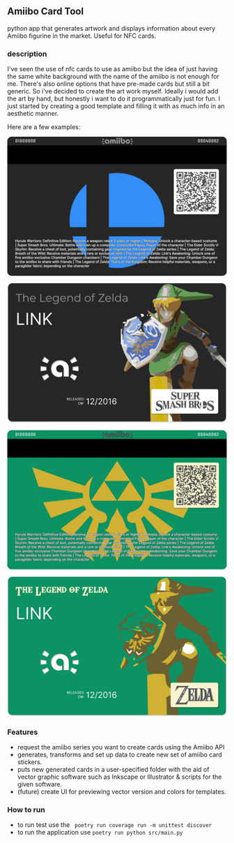 ## Amiibo Card Tool
python app that generates artwork and displays information about every Amiibo figurine in the market. Useful for NFC cards.

### description
I've seen the use of nfc cards to use as amiibo but the idea of just having the same white background with the name of the amiibo is not enough for me. There's also online options that have pre-made cards but still a bit generic. So i've decided to create the art work myself. Ideally i would add the art by hand, but honestly i want to do it programmatically just for fun. I just started by creating a good template and filling it with as much info in an aesthetic manner.

Here are a few examples:

![smash back](./assets/smash%20back%20card%20link.png)

![smash front](./assets/smash%20front%20card%20link.png)

![zelda back](./assets/zelda%20back%20card%20link.png)

![zelda front](./assets/zelda%20front%20card%20link.png)



### Features
- request the amiibo series you want to create cards using the Amiibo API
- generates, transforms and set up data to create new set of amiibo card stickers.
- puts new generated cards in a user-specified folder with the aid of vector graphic software such as Inkscape or Illustrator & scripts for the given software.
- (future) create UI for previewing vector version and colors for templates.


### How to run 
- to run test use the ` poetry run coverage run -m unittest discover`
- to run the application use `poetry run python src/main.py` 